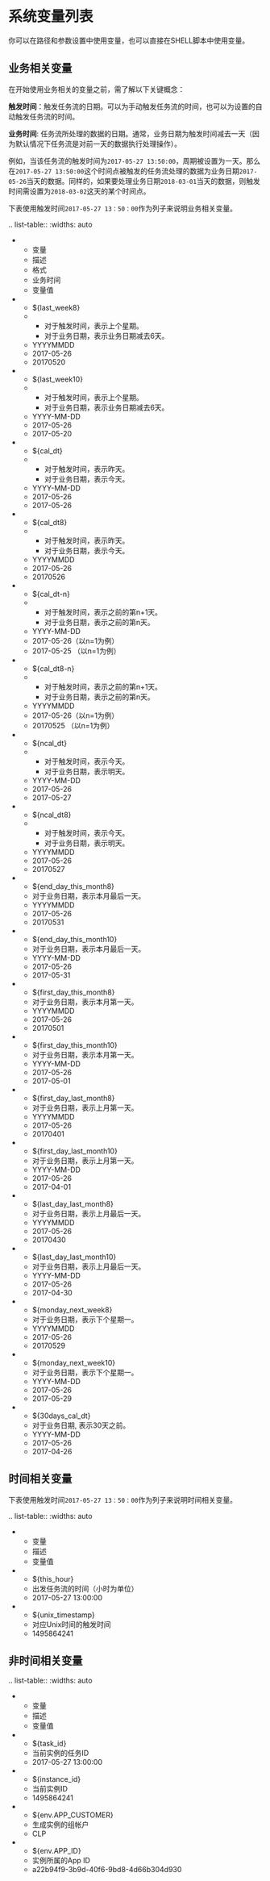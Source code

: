 # 系统变量列表

你可以在路径和参数设置中使用变量，也可以直接在SHELL脚本中使用变量。


## 业务相关变量<businessrelated>

在开始使用业务相关的变量之前，需了解以下关键概念：

**触发时间**：触发任务流的日期。可以为手动触发任务流的时间，也可以为设置的自动触发任务流的时间。

**业务时间**: 任务流所处理的数据的日期。通常，业务日期为触发时间减去一天（因为默认情况下任务流是对前一天的数据执行处理操作）。

例如，当该任务流的触发时间为`2017-05-27 13:50:00`，周期被设置为一天。那么在`2017-05-27 13:50:00`这个时间点被触发的任务流处理的数据为业务日期`2017-05-26`当天的数据。同样的，如果要处理业务日期`2018-03-01`当天的数据，则触发时间需设置为`2018-03-02`这天的某个时间点。


下表使用触发时间`2017-05-27 13：50：00`作为列子来说明业务相关变量。

.. list-table::
   :widths: auto

   * - 变量
     - 描述
     - 格式
     - 业务时间
     - 变量值
   * - ${last_week8}
     - + 对于触发时间，表示上个星期。
       + 对于业务日期，表示业务日期减去6天。
     - YYYYMMDD
     - 2017-05-26
     - 20170520
   * - ${last_week10}
     - + 对于触发时间，表示上个星期。
       + 对于业务日期，表示业务日期减去6天。
     - YYYY-MM-DD
     - 2017-05-26
     - 2017-05-20
   * - ${cal_dt}
     - + 对于触发时间，表示昨天。
       + 对于业务日期，表示今天。
     - YYYY-MM-DD
     - 2017-05-26
     - 2017-05-26
   * - ${cal_dt8}
     - + 对于触发时间，表示昨天。
       + 对于业务日期，表示今天。
     - YYYYMMDD
     - 2017-05-26
     - 20170526
   * - ${cal_dt-n}
     - + 对于触发时间，表示之前的第n+1天。
       + 对于业务日期，表示之前的第n天。
     - YYYY-MM-DD
     - 2017-05-26（以n=1为例）
     - 2017-05-25 （以n=1为例）  
   * - ${cal_dt8-n}
     - + 对于触发时间，表示之前的第n+1天。
       + 对于业务日期，表示之前的第n天。
     - YYYYMMDD
     - 2017-05-26（以n=1为例）
     - 20170525 （以n=1为例）   
   * - ${ncal_dt}
     - + 对于触发时间，表示今天。
       + 对于业务日期，表示明天。
     - YYYY-MM-DD
     - 2017-05-26
     - 2017-05-27
   * - ${ncal_dt8}
     - + 对于触发时间，表示今天。
       + 对于业务日期，表示明天。
     - YYYYMMDD
     - 2017-05-26
     - 20170527
   * - ${end_day_this_month8}
     - 对于业务日期，表示本月最后一天。
     - YYYYMMDD
     - 2017-05-26
     - 20170531
   * - ${end_day_this_month10}
     - 对于业务日期，表示本月最后一天。
     - YYYY-MM-DD
     - 2017-05-26
     - 2017-05-31
   * - ${first_day_this_month8}
     - 对于业务日期，表示本月第一天。
     - YYYYMMDD
     - 2017-05-26
     - 20170501
   * - ${first_day_this_month10}
     - 对于业务日期，表示本月第一天。
     - YYYY-MM-DD
     - 2017-05-26
     - 2017-05-01
   * - ${first_day_last_month8}
     - 对于业务日期，表示上月第一天。
     - YYYYMMDD
     - 2017-05-26
     - 20170401
   * - ${first_day_last_month10}
     - 对于业务日期，表示上月第一天。
     - YYYY-MM-DD
     - 2017-05-26
     - 2017-04-01
   * - ${last_day_last_month8}
     - 对于业务日期，表示上月最后一天。
     - YYYYMMDD
     - 2017-05-26
     - 20170430
   * - ${last_day_last_month10}
     - 对于业务日期，表示上月最后一天。
     - YYYY-MM-DD
     - 2017-05-26
     - 2017-04-30
   * - ${monday_next_week8}
     - 对于业务日期，表示下个星期一。
     - YYYYMMDD
     - 2017-05-26
     - 20170529
   * - ${monday_next_week10}
     - 对于业务日期，表示下个星期一。
     - YYYY-MM-DD
     - 2017-05-26
     - 2017-05-29
   * - ${30days_cal_dt}
     - 对于业务日期, 表示30天之前。
     - YYYY-MM-DD
     - 2017-05-26
     - 2017-04-26


## 时间相关变量<timerelated>

下表使用触发时间`2017-05-27 13：50：00`作为列子来说明时间相关变量。

.. list-table::
   :widths: auto

   * - 变量
     - 描述
     - 变量值
   * - ${this_hour}
     - 出发任务流的时间（小时为单位）
     - 2017-05-27 13:00:00
   * - ${unix_timestamp}
     - 对应Unix时间的触发时间
     - 1495864241

## 非时间相关变量<nontimerelated>

.. list-table::
   :widths: auto

   * - 变量
     - 描述
     - 变量值
   * - ${task_id}
     - 当前实例的任务ID
     - 2017-05-27 13:00:00
   * - ${instance_id}
     - 当前实例ID
     - 1495864241
   * - ${env.APP_CUSTOMER}
     - 生成实例的组帐户
     - CLP
   * - ${env.APP_ID}
     - 实例所属的App ID
     - a22b94f9-3b9d-40f6-9bd8-4d66b304d930

<!--end-->

